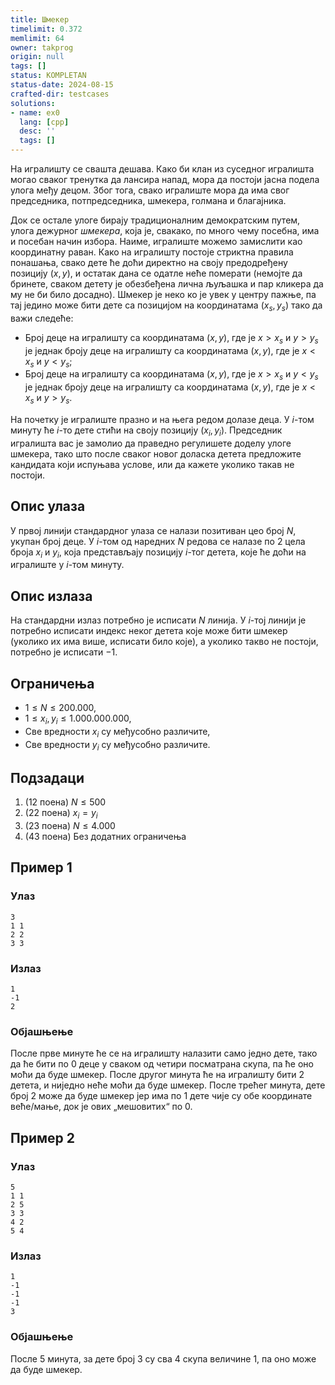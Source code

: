 ```yaml
---
title: Шмекер
timelimit: 0.372
memlimit: 64
owner: takprog
origin: null
tags: []
status: KOMPLETAN
status-date: 2024-08-15
crafted-dir: testcases
solutions:
- name: ex0
  lang: [cpp]
  desc: ''
  tags: []
---
```


На игралишту се свашта дешава. Како би клан из суседног игралишта могао сваког тренутка да лансира напад, мора да постоји јасна подела улога међу децом. Због тога, свако игралиште мора да има свог председника, потпредседника, шмекера, голмана и благајника.

Док се остале улоге бирају традиционалним демократским путем, улога дежурног *шмекера*, која је, свакако, по много чему посебна, има и посебан начин избора. Наиме, игралиште можемо замислити као координатну раван. Како на игралишту постоје стриктна правила понашања, свако дете ће доћи директно на своју предодређену позицију $(x,y)$, и остатак дана се одатле неће померати (немојте да бринете, сваком детету је обезбеђена лична љуљашка и пар кликера да му не би било досадно). Шмекер је неко ко је увек у центру пажње, па тај једино може бити дете са позицијом на координатама $(x_s,y_s)$ тако да важи следеће:

 - Број деце на игралишту са координатама $(x,y)$, где је $x>x_s$ и $y>y_s$ је једнак броју деце на игралишту са координатама $(x,y)$, где је $x<x_s$ и $y<y_s$;
 - Број деце на игралишту са координатама $(x,y)$, где је $x>x_s$ и $y<y_s$ је једнак броју деце на игралишту са координатама $(x,y)$, где је $x<x_s$ и $y>y_s$.

На почетку је игралиште празно и на њега редом долазе деца. У $i$-том минуту ће $i$-то дете стићи на своју позицију $(x_i,y_i)$. Председник игралишта вас је замолио да праведно регулишете доделу улоге шмекера, тако што после сваког новог доласка детета предложите кандидата који испуњава услове, или да кажете уколико такав не постоји. 

## Опис улаза
У првој линији стандардног улаза се налази позитиван цео број $N$, укупан број деце. У $i$-том од наредних $N$ редова се налазе по $2$ цела броја $x_i$ и $y_i$, која представљају позицију $i$-тог детета, које ће доћи на игралиште у $i$-том минуту.
## Опис излаза
На стандардни излаз потребно је исписати $N$ линија. У $i$-тој линији је потребно исписати индекс неког детета које може бити шмекер (уколико их има више, исписати било које), а уколико такво не постоји, потребно је исписати $-1$.
## Ограничења
-	 $1\leq N \leq 200.000$,
-   $1 \leq x_i,y_i \leq 1.000.000.000$,
-   Све вредности $x_i$ су међусобно различите,
-   Све вредности $y_i$ су међусобно различите.
## Подзадаци
1. (12 поена) $N\leq500$ 
2. (22 поена) $x_i=y_i$ 
3. (23 поена) $N\leq4.000$ 
4. (43 поена) Без додатних ограничења

## Пример 1

### Улаз

```
3
1 1
2 2
3 3
```

### Излаз

```
1
-1
2
```

### Објашњење
После прве минуте ће се на игралишту налазити само једно дете, тако да ће бити по $0$ деце у сваком од четири посматрана скупа, па ће оно моћи да буде шмекер.
После другог минута ће на игралишту бити $2$ детета, и ниједно неће моћи да буде шмекер. 
После трећег минута, дете број $2$ може да буде шмекер јер има по $1$ дете чије су обе координате веће/мање, док је ових „мешовитих“ по $0$.

## Пример 2

### Улаз

```
5
1 1
2 5
3 3
4 2
5 4
```

### Излаз

```
1
-1
-1
-1
3
```

### Објашњење
После 5 минута, за дете број $3$ су сва $4$ скупа величине $1$, па оно може да буде шмекер.



